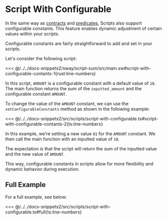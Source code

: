 # Script With Configurable

In the same way as [contracts](../contracts/configurable-constants.md) and [predicates](../predicates/configurable-constants.md), Scripts also support configurable constants. This feature enables dynamic adjustment of certain values within your scripts.

Configurable constants are fairly straightforward to add and set in your scripts.

Let's consider the following script:

<<< @/../../docs-snippets2/sway/script-sum/src/main.sw#script-with-configurable-contants-1{rust:line-numbers}

In this script, `AMOUNT` is a configurable constant with a default value of `10`. The main function returns the sum of the `inputted_amount` and the configurable constant `AMOUNT`.

To change the value of the `AMOUNT` constant, we can use the `setConfigurableConstants` method as shown in the following example:

<<< @/../../docs-snippets2/src/scripts/script-with-configurable.ts#script-with-configurable-contants-2{ts:line-numbers}

In this example, we're setting a new value `81` for the `AMOUNT` constant. We then call the main function with an inputted value of `10`.

The expectation is that the script will return the sum of the inputted value and the new value of `AMOUNT`.

This way, configurable constants in scripts allow for more flexibility and dynamic behavior during execution.


## Full Example

For a full example, see below:

<<< @/../../docs-snippets2/src/scripts/script-with-configurable.ts#full{ts:line-numbers}

